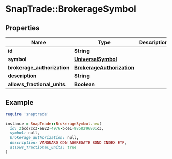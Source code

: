 # SnapTrade::BrokerageSymbol

## Properties

| Name | Type | Description | Notes |
| ---- | ---- | ----------- | ----- |
| **id** | **String** |  | [optional] |
| **symbol** | [**UniversalSymbol**](UniversalSymbol.md) |  | [optional] |
| **brokerage_authorization** | [**BrokerageAuthorization**](BrokerageAuthorization.md) |  | [optional] |
| **description** | **String** |  | [optional] |
| **allows_fractional_units** | **Boolean** |  | [optional] |

## Example

```ruby
require 'snaptrade'

instance = SnapTrade::BrokerageSymbol.new(
  id: 2bcd7cc3-e922-4976-bce1-9858296801c3,
  symbol: null,
  brokerage_authorization: null,
  description: VANGUARD CDN AGGREGATE BOND INDEX ETF,
  allows_fractional_units: true
)
```

